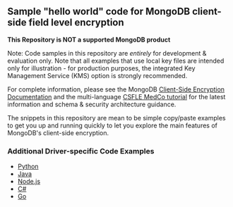 ## Sample "hello world" code for MongoDB client-side field level encryption 


**This Repository is NOT a supported MongoDB product**

Note: Code samples in this repository are _entirely_ for development & evaluation only. Note that all examples that use local key files are intended only for illustration - for production purposes, the integrated Key Management Service (KMS) option is strongly recommended. 

For complete information, please see the MongoDB [Client-Side Encryption Documentation](https://docs.mongodb.com/master/core/security-client-side-encryption/) and the multi-language [CSFLE MedCo tutorial](https://docs.mongodb.com/ecosystem/use-cases/client-side-field-level-encryption-guide/) for the latest information and schema & security architecture guidance.

The snippets in this repository are mean to be simple copy/paste examples to get you up and running quickly to let you explore the main features of MongoDB's client-side encryption.


### Additional Driver-specific Code Examples

- [Python](https://github.com/mongodb/mongo-python-driver/blob/master/doc/examples/encryption.rst)
- [Java](https://mongodb.github.io/mongo-java-driver/3.11/driver/tutorials/client-side-encryption/#examples)
- [Node.js](https://mongodb.github.io/node-mongodb-native/3.4/reference/client-side-encryption/#examples)
- [C#](https://mongodb.github.io/mongo-csharp-driver/2.10/reference/driver/crud/client_side_encryption/#examples)
- [Go](https://godoc.org/go.mongodb.org/mongo-driver/mongo#hdr-Client_Side_Encryption)

